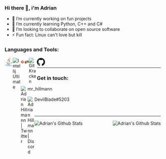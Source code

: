 <!--
**mrmotionless/mrmotionless** is a ✨ _special_ ✨ repository because its `README.md` (this file) appears on your GitHub profile.
-->

### Hi there 👋, i'm Adrian

- 🔭 I’m currently working on fun projects
- 🌱 I’m currently learning Python, C++ and C#
- 👯 I’m looking to collaborate on open source software
- ⚡ Fun fact: Linux can't love but kill

### Languages and Tools:

[<img align="left" alt="Java" width="26px" src="https://raw.githubusercontent.com/github/explore/80688e429a7d4ef2fca1e82350fe8e3517d3494d/topics/java/java.png" />][java]
[<img align="left" alt="Intellij Ultimate " width="26px" src="https://resources.jetbrains.com/storage/products/intellij-idea/img/meta/intellij-idea_logo_300x300.png" />][intellij]
[<img align="left" alt="Git" width="26px" src="https://raw.githubusercontent.com/github/explore/80688e429a7d4ef2fca1e82350fe8e3517d3494d/topics/git/git.png" />][git]
[<img align="left" alt="GitKracken" width="26px" src="https://www.gitkraken.com/downloads/brand-assets/gitkraken-logo-light-sq.png" />][gitkraken]
[<img align="left" alt="GitHub" width="26px" src="https://raw.githubusercontent.com/github/explore/78df643247d429f6cc873026c0622819ad797942/topics/github/github.png" />][github]

<br />

---

### Get in touch:

<img align="left" alt="Adrian Hillmann | Twitter" width="22px" src="https://cdn.jsdelivr.net/npm/simple-icons@v3/icons/twitter.svg" />mr_hillmann
<br />
<br />
<img align="left" alt="Adrian Hillmann | Discord" width="22px" src="https://cdn.jsdelivr.net/npm/simple-icons@v3/icons/discord.svg" />DevilBlade#5203

<br />

---

<img align="left" alt="Adrian's Github Stats" src="https://github-readme-stats.vercel.app/api/top-langs/?username=mrmotionless&show_icons=true&hide_border=true&theme=radical" />
<img align="right" alt="Adrian's Github Stats" src="https://github-readme-stats.vercel.app/api?username=mrmotionless&show_icons=true&hide_border=true&theme=radical" />

<!-- Tools -->
[intellij]: https://www.jetbrains.com/idea/
[git]: https://git-scm.com/
[gitkraken]: https://www.gitkraken.com/
[github]: https://www.github.com/mrmotionless
[java]: https://www.oracle.com/java/technologies/javase-downloads.html
